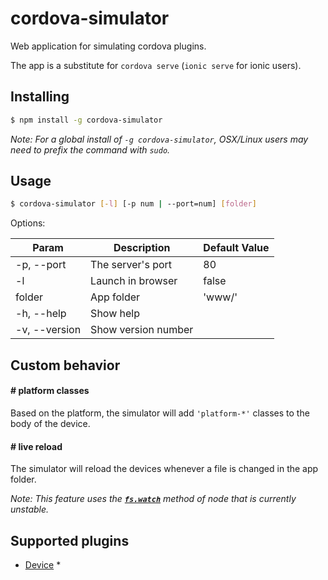 # cordova-simulator

Web application for simulating cordova plugins.

The app is a substitute for `cordova serve` (`ionic serve` for ionic users).

## Installing

```bash
$ npm install -g cordova-simulator
```

*Note: For a global install of `-g cordova-simulator`, OSX/Linux users may need to prefix the command with `sudo`.*

## Usage

```bash
$ cordova-simulator [-l] [-p num | --port=num] [folder]
```

Options:

| Param         | Description         | Default Value  |
| ------------- | ------------------- | -------------- |
| -p, --port    | The server's port   | 80             |
| -l            | Launch in browser   | false          |
| folder        | App folder          | 'www/'         |
| -h, --help    | Show help           | &nbsp;         |
| -v, --version | Show version number | &nbsp;         |

## Custom behavior

#### # platform classes

Based on the platform, the simulator will add `'platform-*'` classes to the body of the device.

#### # live reload

The simulator will reload the devices whenever a file is changed in the app folder.

*Note: This feature uses the **[`fs.watch`](http://nodejs.org/docs/latest/api/fs.html#fs_fs_watch_filename_options_listener)** method of node that is currently unstable.*

## Supported plugins

- [Device](https://github.com/apache/cordova-plugin-device) *